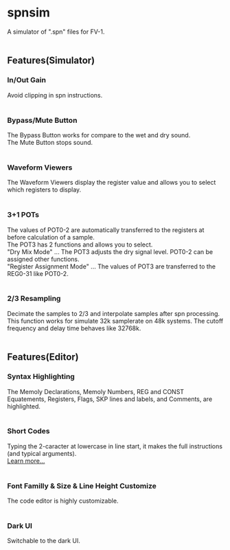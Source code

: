 # spnsim
A simulator of ".spn" files for FV-1.<br><br>

## Features(Simulator)
### In/Out Gain
Avoid clipping in spn instructions.<br><br>

### Bypass/Mute Button
The Bypass Button works for compare to the wet and dry sound.<br>
The Mute Button stops sound.<br><br>

### Waveform Viewers
The Waveform Viewers display the register value ​​and allows you to select which registers to display.<br><br>

### 3+1 POTs
The values ​​of POT0-2 are automatically transferred to the registers at before calculation of a sample.<br>
The POT3 has 2 functions and allows you to select.<br>
"Dry Mix Mode" ... The POT3 adjusts the dry signal level. POT0-2 can be assigned other functions.<br>
"Register Assignment Mode" ... The values ​​of POT3 are transferred to the REG0-31 like POT0-2.<br><br>

### 2/3 Resampling
Decimate the samples to 2/3 and interpolate samples after spn processing.<br>
This function works for simulate 32k samplerate on 48k systems. The cutoff frequency and delay time behaves like 32768k.<br><br>


## Features(Editor)
### Syntax Highlighting
The Memoly Declarations, Memoly Numbers, REG and CONST Equatements, Registers, Flags, SKP lines and labels, and Comments, are highlighted.<br><br>

### Short Codes
Typing the 2-caracter at lowercase in line start, it makes the full instructions (and typical arguments).<br>
[Learn more...](ShortCodes.md)<br><br>

### Font Familly & Size & Line Height Customize<br>
The code editor is highly customizable.<br><br>

### Dark UI
Switchable to the dark UI.<br><br>
